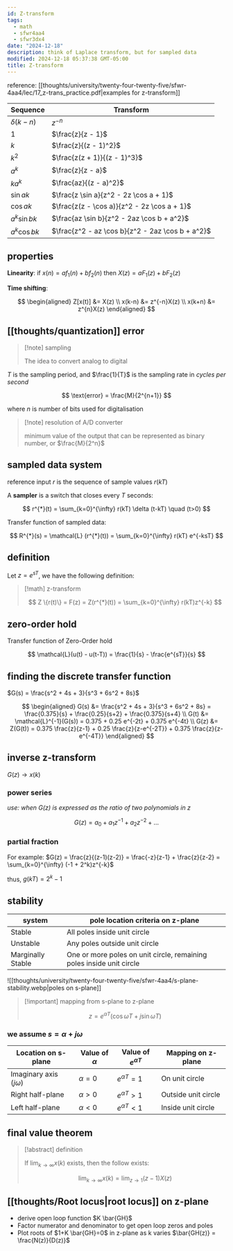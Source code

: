 ```yaml
---
id: Z-transform
tags:
  - math
  - sfwr4aa4
  - sfwr3dx4
date: "2024-12-18"
description: think of Laplace transform, but for sampled data
modified: 2024-12-18 05:37:38 GMT-05:00
title: Z-transform
---
```


reference: [[thoughts/university/twenty-four-twenty-five/sfwr-4aa4/lec/17_z-trans_practice.pdf|examples for z-transform]]

| **Sequence**    | **Transform**                                    |
| --------------- | ------------------------------------------------ |
| $\delta(k - n)$ | $z^{-n}$                                         |
| $1$             | $\frac{z}{z - 1}$                                |
| $k$             | $\frac{z}{(z - 1)^2}$                            |
| $k^2$           | $\frac{z(z + 1)}{(z - 1)^3}$                     |
| $a^k$           | $\frac{z}{z - a}$                                |
| $ka^k$          | $\frac{az}{(z - a)^2}$                           |
| $\sin ak$       | $\frac{z \sin a}{z^2 - 2z \cos a + 1}$           |
| $\cos ak$       | $\frac{z(z - \cos a)}{z^2 - 2z \cos a + 1}$      |
| $a^k \sin bk$   | $\frac{az \sin b}{z^2 - 2az \cos b + a^2}$       |
| $a^k \cos bk$   | $\frac{z^2 - az \cos b}{z^2 - 2az \cos b + a^2}$ |

## properties

**Linearity**: if $x(n) = af_{1}(n) + bf_{2}(n)$ then $X(z) = aF_{1}(z) + bF_{2}(z)$

**Time shifting**:

$$
\begin{aligned}
Z[x(t)] &= X(z) \\
x(k-n) &= z^{-n}X(z) \\
x(k+n) &= z^{n}X(z)
\end{aligned}
$$

## [[thoughts/quantization]] error

> [!note] sampling
>
> The idea to convert analog to digital

$T$ is the sampling period, and $\frac{1}{T}$ is the sampling rate in _cycles per second_

$$
\text{error} = \frac{M}{2^{n+1}}
$$

where $n$ is number of bits used for digitalisation

> [!note] resolution of A/D converter
>
> minimum value of the output that can be represented as binary number, or $\frac{M}{2^n}$

## sampled data system

reference input $r$ is the sequence of sample values $r(kT)$

A **sampler** is a switch that closes every $T$ seconds:

$$
r^{*}(t) = \sum_{k=0}^{\infty} r(kT) \delta (t-kT) \quad (t>0)
$$

Transfer function of sampled data:

$$
R^{*}(s) = \mathcal{L} (r^{*}(t)) = \sum_{k=0}^{\infty} r(kT) e^{-ksT}
$$

## definition

Let $z = e^{sT}$, we have the following definition:

> [!math] z-transform
>
> $$
> Z \{r(t)\}  = F(z) = Z(r^{*}(t)) = \sum_{k=0}^{\infty} r(kT)z^{-k}
> $$

## zero-order hold

Transfer function of Zero-Order hold

$$
\mathcal{L}(u(t) - u(t-T)) = \frac{1}{s} - \frac{e^{sT}}{s}
$$

## finding the discrete transfer function

$G(s) = \frac{s^2 + 4s + 3}{s^3 + 6s^2 + 8s}$

$$
\begin{aligned}
G(s) &= \frac{s^2 + 4s + 3}{s^3 + 6s^2 + 8s} = \frac{0.375}{s} + \frac{0.25}{s+2} + \frac{0.375}{s+4} \\
G(t) &= \mathcal{L}^{-1}(G(s)) = 0.375 + 0.25 e^{-2t} + 0.375 e^{-4t} \\
G(z) &= Z(G(t)) = 0.375 \frac{z}{z-1} + 0.25 \frac{z}{z-e^{-2T}} + 0.375 \frac{z}{z-e^{-4T}}
\end{aligned}
$$

## inverse z-transform

$G(z) \to x(k)$

### power series

_use: when G(z) is expressed as the ratio of two polynomials in z_

$$
G(z) = a_{0} + a_{1} z^{-1} + a_{2} z^{-2} + \ldots
$$

### partial fraction

For example: $G(z) = \frac{z}{(z-1)(z-2)} = \frac{-z}{z-1} + \frac{z}{z-2} = \sum_{k=0}^{\infty} (-1 + 2^k)z^{-k}$

thus, $g(kT) = 2^k-1$

## stability

| system            | pole location criteria on z-plane                                    |
| ----------------- | -------------------------------------------------------------------- |
| Stable            | All poles inside unit circle                                         |
| Unstable          | Any poles outside unit circle                                        |
| Marginally Stable | One or more poles on unit circle, remaining poles inside unit circle |

![[thoughts/university/twenty-four-twenty-five/sfwr-4aa4/s-plane-stability.webp|poles on s-plane]]

> [!important] mapping from s-plane to z-plane
>
> $$
> z = e^{\alpha T}(\cos \omega T + j \sin \omega T)
> $$

### we assume $s = \alpha + j \omega$

| Location on s-plane        | Value of $\alpha$ | Value of $e^{\alpha T}$ | Mapping on z-plane  |
| -------------------------- | ----------------- | ----------------------- | ------------------- |
| Imaginary axis ($j\omega$) | $\alpha = 0$      | $e^{\alpha T} = 1$      | On unit circle      |
| Right half-plane           | $\alpha > 0$      | $e^{\alpha T} > 1$      | Outside unit circle |
| Left half-plane            | $\alpha < 0$      | $e^{\alpha T} < 1$      | Inside unit circle  |

## final value theorem

> [!abstract] definition
>
> If $\lim_{k \to \infty}x(k)$ exists, then the follow exists:
>
> $$
> \lim_{k \to \infty} x(k) = \lim_{z \to 1} (z-1) X(z)
> $$

## [[thoughts/Root locus|root locus]] on z-plane

- derive open loop function $K \bar{GH}$
- Factor numerator and denominator to get open loop zeros and poles
- Plot roots of $1+K \bar{GH}=0$ in z-plane as k varies
  $\bar{GH(z)} = \frac{N(z)}{D(z)}$
